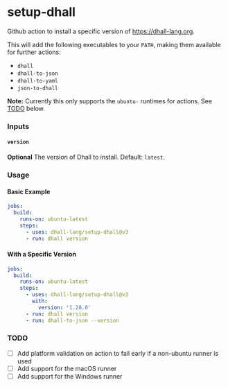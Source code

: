 # setup-dhall

Github action to install a specific version of https://dhall-lang.org.

This will add the following executables to your `PATH`, making them available for further actions:

- `dhall`
- `dhall-to-json`
- `dhall-to-yaml`
- `json-to-dhall`

**Note:** Currently this only supports the `ubuntu-` runtimes for actions. See [TODO](#todo) below.

### Inputs

#### `version`

**Optional** The version of Dhall to install. Default: `latest`.

### Usage

#### Basic Example

```yaml
jobs:
  build:
    runs-on: ubuntu-latest
    steps:
      - uses: dhall-lang/setup-dhall@v3
      - run: dhall version
```

#### With a Specific Version

```yaml
jobs:
  build:
    runs-on: ubuntu-latest
    steps:
      - uses: dhall-lang/setup-dhall@v3
        with:
          version: '1.28.0'
      - run: dhall version
      - run: dhall-to-json --version
```

### TODO

- [ ] Add platform validation on action to fail early if a non-ubuntu runner is used
- [ ] Add support for the macOS runner
- [ ] Add support for the Windows runner
